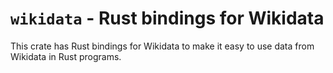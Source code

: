 # `wikidata` - Rust bindings for Wikidata

This crate has Rust bindings for Wikidata to make it easy to use data from Wikidata in Rust programs.
